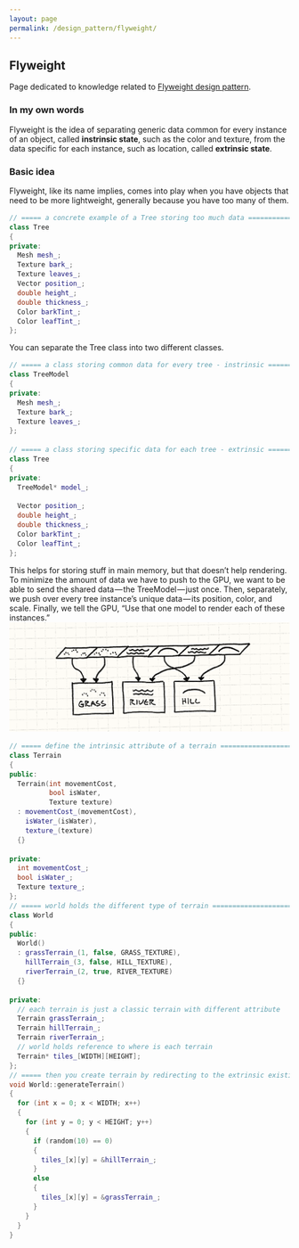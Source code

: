```yaml
---
layout: page
permalink: /design_pattern/flyweight/
---
```


## Flyweight
Page dedicated to knowledge related to [Flyweight design pattern](https://gameprogrammingpatterns.com/flyweight.html).

### In my own words
Flyweight is the idea of separating generic data common for every instance of an object, called **instrinsic state**, such as the color and texture, from the data specific for each instance, such as location, called **extrinsic state**.

### Basic idea
Flyweight, like its name implies, comes into play when you have objects that need to be more lightweight, generally because you have too many of them.
```cpp
// ===== a concrete example of a Tree storing too much data ===================
class Tree
{
private:
  Mesh mesh_;
  Texture bark_;
  Texture leaves_;
  Vector position_;
  double height_;
  double thickness_;
  Color barkTint_;
  Color leafTint_;
};
```
You can separate the Tree class into two different classes.
```cpp
// ===== a class storing common data for every tree - instrinsic ==============
class TreeModel
{
private:
  Mesh mesh_;
  Texture bark_;
  Texture leaves_;
};

// ===== a class storing specific data for each tree - extrinsic ==============
class Tree
{
private:
  TreeModel* model_;

  Vector position_;
  double height_;
  double thickness_;
  Color barkTint_;
  Color leafTint_;
};
```
This helps for storing stuff in main memory, but that doesn’t help rendering. To minimize the amount of data we have to push to the GPU, we want to be able to send the shared data — the TreeModel — just once. Then, separately, we push over every tree instance’s unique data — its position, color, and scale. Finally, we tell the GPU, “Use that one model to render each of these instances.”
![Flyweight tiles](flyweight-tiles.png)
```cpp
// ===== define the intrinsic attribute of a terrain ==========================
class Terrain
{
public:
  Terrain(int movementCost,
          bool isWater,
          Texture texture)
  : movementCost_(movementCost),
    isWater_(isWater),
    texture_(texture)
  {}

private:
  int movementCost_;
  bool isWater_;
  Texture texture_;
};
// ===== world holds the different type of terrain ============================
class World
{
public:
  World()
  : grassTerrain_(1, false, GRASS_TEXTURE),
    hillTerrain_(3, false, HILL_TEXTURE),
    riverTerrain_(2, true, RIVER_TEXTURE)
  {}

private:
  // each terrain is just a classic terrain with different attribute
  Terrain grassTerrain_;
  Terrain hillTerrain_;
  Terrain riverTerrain_;
  // world holds reference to where is each terrain
  Terrain* tiles_[WIDTH][HEIGHT];
};
// ===== then you create terrain by redirecting to the extrinsic existing instance
void World::generateTerrain()
{
  for (int x = 0; x < WIDTH; x++)
  {
    for (int y = 0; y < HEIGHT; y++)
    {
      if (random(10) == 0)
      {
        tiles_[x][y] = &hillTerrain_;
      }
      else
      {
        tiles_[x][y] = &grassTerrain_;
      }
    }
  }
}
```


